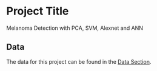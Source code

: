 # Project Title

Melanoma Detection with PCA, SVM, Alexnet and  ANN

## Data

The data for this project can be found in the [Data Section](https://www.fc.up.pt/addi/ph2%20database.html).

